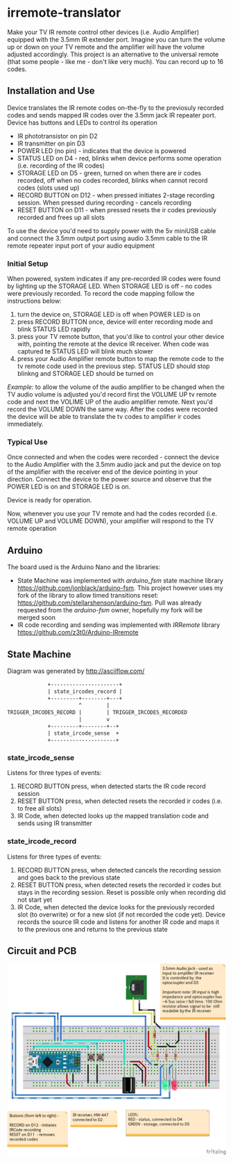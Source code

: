 # irremote-translator
Make your TV IR remote control other devices (i.e. Audio Amplifier) equipped with the 3.5mm IR extender port. Imagine you can turn the volume up or down on your TV remote and the amplifier will have the volume adjusted accordingly. This project is an alternative to the universal remote (that some people - like me - don't like very much). You can record up to 16 codes.




## Installation and Use ##
Device translates the IR remote codes on-the-fly to the previosuly recorded codes and sends mapped IR codes over the 3.5mm jack IR repeater port. Device has buttons and LEDs to control its operation

* IR phototransistor on pin D2
* IR transmitter on pin D3
* POWER LED (no pin) - indicates that the device is powered
* STATUS LED on D4 - red, blinks when device performs some operation (i.e. recording of the IR codes)
* STORAGE LED on D5 - green, turned on when there are ir codes recorded, off when no codes recorded, blinks when cannot record codes (slots used up)
* RECORD BUTTON on D12 - when pressed initiates 2-stage recording session. When pressed during recording - cancels recording
* RESET BUTTON on D11 - when pressed resets the ir codes previously recorded and frees up all slots


To use the device you'd need to supply power with the 5v miniUSB cable and connect the 3.5mm output port using audio 3.5mm cable to the IR remote repeater input port of your audio equipment


### Initial Setup ###
When powered, system indicates if any pre-recorded IR codes were found by lighting up the STORAGE LED. When STORAGE LED is off - no codes were previously recorded.
To record the code mapping follow the instructions below:

1. turn the device on, STORAGE LED is off when POWER LED is on
1. press RECORD BUTTON once, device will enter recording mode and blink STATUS LED rapidly
1. press your TV remote button, that you'd like to control your other device with, pointing the remote at the device IR receiver. When code was captured te STATUS LED will blink much slower 
1. press your Audio Amplifier remote button to map the remote code to the tv remote code used in the previous step. STATUS LED should stop blinkng and STORAGE LED should be turned on

*Example:* to allow the volume of the audio amplifier to be changed when the TV audio volume is adjusted you'd record first the VOLUME UP tv remote code and next the VOLIME UP of the audio amplifier remote. Next you'd record the VOLUME DOWN the same way. After the codes were recorded the device will be able to translate the tv codes to amplifier ir codes immediately. 

### Typical Use ###
Once connected and when the codes were recorded - connect the device to the Audio Amplifier with the 3.5mm audio jack and put the device on top of the amplifier with the receiver end of the device pointing in your direction. Connect the device to the power source and observe that the POWER LED is on and STORAGE LED is on.

Device is ready for operation.

Now, whenever you use your TV remote and had the codes recorded (i.e. VOLUME UP and VOLUME DOWN), your amplifier will respond to the TV remote operation


## Arduino ##
The board used is the Arduino Nano and the libraries:
* State Machine was implemented with *arduino_fsm* state machine library https://github.com/jonblack/arduino-fsm. This project however uses my fork of the library to allow timed transitions reset: https://github.com/stellarshenson/arduino-fsm. Pull was already requested from the *arduino-fsm* owner, hopefully my fork will be merged soon
* IR code recording and sending was implemented with *IRRemote* library https://github.com/z3t0/Arduino-IRremote


## State Machine ##
Diagram was generated by http://asciiflow.com/

	             +----------------------+
	             | state_ircodes_record |
	             +---------+--------+---+
	                       ^        |
	TRIGGER_IRCODES_RECORD |        | TRIGGER_IRCODES_RECORDED
	                       |        v
	             +---------+--------+--+
	             | state_ircode_sense  +
	             +---------------------+
	                           


### state_ircode_sense ###
Listens for three types of events:

1. RECORD BUTTON press, when detected starts the IR code record session
1. RESET BUTTON press, when detected resets the recorded ir codes (i.e. to free all slots)
1. IR Code, when detected looks up the mapped translation code and sends using IR transmitter

### state_ircode_record ###
Listens for three types of events:

1. RECORD BUTTON press, when detected cancels the recording session and goes back to the previous state
1. RESET BUTTON press, when detected resets the recorded ir codes but stays in the recording session. Reset is possible only when recording did not start yet
1. IR Code, when detected the device looks for the previously recorded slot (to overwrite) or for a new slot (if not recorded the code yet). Device records the source IR code and listens for another IR code and maps it to the previous one and returns to the previous state

## Circuit and PCB ##
![breadboard](https://github.com/stellarshenson/irremote-translator/blob/master/irremote-translator_bb.jpg)

